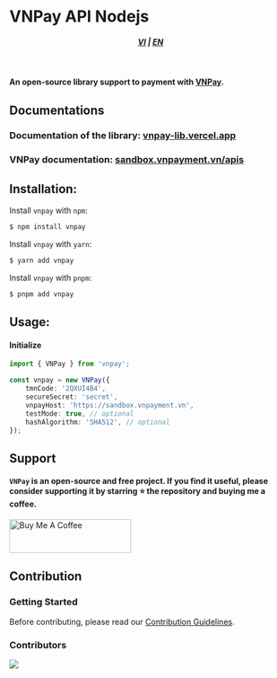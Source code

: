 # VNPay API Nodejs

<div style="text-align: center;">
    <h5>
        <a href="./README.md">VI</a>
        |
        <a href="./README_en-US.md">EN</a>
    </h5>
</div>
<br/>

<strong>An open-source library support to payment with [VNPay](https://vnpay.vn).</strong>

## Documentations

### Documentation of the library: [vnpay-lib.vercel.app](https://vnpay-lib.vercel.app/)

### VNPay documentation: [sandbox.vnpayment.vn/apis](https://sandbox.vnpayment.vn/apis)

## Installation:

Install `vnpay` with `npm`:

```bash
$ npm install vnpay
```

Install `vnpay` with `yarn`:

```bash
$ yarn add vnpay
```

Install `vnpay` with `pnpm`:

```bash
$ pnpm add vnpay
```

## Usage:

#### Initialize

```typescript
import { VNPay } from 'vnpay';

const vnpay = new VNPay({
    tmnCode: '2QXUI4B4',
    secureSecret: 'secret',
    vnpayHost: 'https://sandbox.vnpayment.vn',
    testMode: true, // optional
    hashAlgorithm: 'SHA512', // optional
});
```

## Support

#### `VNPay` is an open-source and free project. If you find it useful, please consider supporting it by starring ⭐️ the repository and buying me a coffee.

<a href="https://www.buymeacoffee.com/lehuygiang28" target="_blank"><img src="https://cdn.buymeacoffee.com/buttons/v2/default-yellow.png" alt="Buy Me A Coffee" style="height: 60px !important;width: 217px !important;" ></a>

## Contribution

### Getting Started

Before contributing, please read our [Contribution Guidelines](.github/CONTRIBUTING.md).

### Contributors

<a href="https://github.com/lehuygiang28/vnpay/graphs/contributors">
  <img src="https://contrib.rocks/image?repo=lehuygiang28/vnpay&max=20" />
</a>
